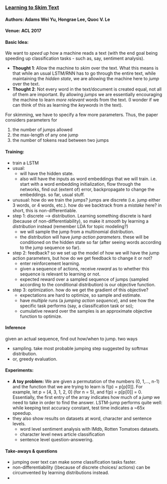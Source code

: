 ### [Learning to Skim Text](http://www.cs.cmu.edu/~weiyu/Adams_Wei_Yu_Homepage_files/acl17cr.pdf)
#### Authors: Adams Wei Yu, Hongrae Lee, Quoc V. Le
#### Venue: ACL 2017

#### Basic Idea:

We want to _speed up_ how a machine reads a text (with the
end goal being speeding up classification tasks - such as, say, sentiment
analysis).

- **Thought 1**:
Allow the machine to _skim_ over the
text. What this means is that while an usual LSTM/RNN
has to go through the entire text, while maintaining
the _hidden state_, we are allowing the machine here to 
_jump_ over the text. 
- **Thought 2**:
Not every word in the text/document is created equal, not
all of them are important. By allowing _jumps_ we are 
essentially encouraging the machine to learn _more relevant_
words from the text. 
(I wonder if we can think of this as learning the _keywords_
in the text).

For skimming, we have to specify a few more parameters. Thus, the paper considers
parameters for

1. the number of jumps allowed
2. the max-length of any one jump
3. the number of tokens read between two jumps

#### Training:
- train a LSTM
- usual: 
    - will have the hidden state. 
    - also will have
the inputs as word embeddings that we will train. 
i.e. start with a word embedding initialization, 
flow through the networks, find out (extent of) error, 
backpropagate to change the embeddings. so far, usual
stuff. 
- unusual: how do we train the jumps? jumps are discrete (i.e. jump either
3 words, or 4 words, etc.). how do we backtrack from a 
_mistake_ here? in short, this is non-differentiable.
- step 1: discrete --> distribution. Learning something
discrete is hard (because of non-differentiability), so 
make it _smooth_ by learning a _distribution_ instead 
(remember LDA for topic modeling?)
    - we will sample the jump
 from a multinomial distribution.
    - the distribution will have _jump action parameters_.
    these will be conditioned on the hidden state so far
    (after seeing words according to the jump sequence so 
    far).
- step 2: feedback? so we set up the model of how we 
will have the jump action parameters, but how do we get
feedback to change it or not?
    - enter reinforcement learning.
    - given a sequence of actions, receive _reward_ as to 
    whether this sequence is relevant to learning or not.
    - expected reward over a sampled sequence of jumps
     (sampled according to the conditional distribution)
     is our objective function. 
- step 3: optimization. how do we get the gradient of this 
objective? 
    - expectations are hard to optimize, 
so sample and estimate.
    - have _multiple_ runs (a _jumping
action sequence_), and see how the specific task performs
(say, a classification task or so); 
    - cumulative reward
over the samples is an approximate objective function
to optimize.

#### Inference
given an actual sequence, find out how/when to jump. 
two ways
- sampling. take most probable jumping step suggested by
softmax distribution.
- or, greedy evaluation. 

#### Experiments:
- **A toy problem:**
We are given a permutation
of the numbers (0, 1,..., n-1) and the function that we
are trying to learn is f(p) = p[p[0]].
For example, let p = [4, 3, 1, 2, 0] (for n = 5), and 
f(p) = p[p[0]] = 0.
Essentially, the first entry of the array indicates how 
much of a _jump_ we need to take in order to find the 
answer. LSTM-jump performs quite well: while keeping
test accuracy constant, test time indicates a ~65x speedup.
- they also show results on datasets at word, character and 
 sentence levels.
    - word level sentiment analysis with IMdb, Rotten Tomatoes 
datasets. 
    - character level news article classification
    - sentence level question-answering.


#### Take-aways & questions
- jumping over text can make some classification 
tasks faster. 
- non-differentiability ()because of discrete choices/
actions) can be circumvented by learning distributions
instead.
- 